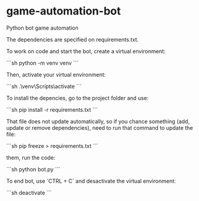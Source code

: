 # game-automation-bot
Python bot game automation

The dependencies are specified on requirements.txt.

To work on code and start the bot, create a virtual environment:

´´´sh
python -m venv venv
´´´

Then, activate your virtual environment:

´´´sh
.\venv\Scripts\activate
´´´

To install the depencies, go to the project folder and use:

´´´sh
pip install -r requirements.txt
´´´

That file does not update automatically, so if you chance something (add, update or remove dependencies), need to run that command to update the file:

´´´sh
pip freeze > requirements.txt
´´´

them, run the code:

´´´sh
python bot.py
´´´

To end bot, use ´CTRL + C´ and desactivate the virtual environment:

´´´sh
deactivate
´´´